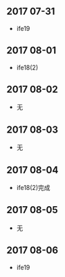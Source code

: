 ## 2017 07-31
* ife19

## 2017 08-01
* ife18(2)

## 2017 08-02
* 无

## 2017 08-03
* 无

## 2017 08-04
* ife18(2)完成

## 2017 08-05
* 无

## 2017 08-06
* ife19


